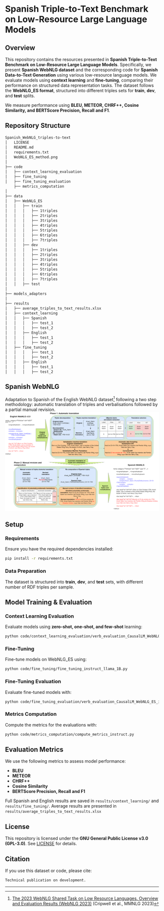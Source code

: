 # Spanish Triple-to-Text Benchmark on Low-Resource Large Language Models

## Overview  

This repository contains the resources presented in **Spanish Triple-to-Text Benchmark on Low-Resource Large Language Models**. Specifically, we present **Spanish WebNLG dataset** and the corresponding code for **Spanish Data-to-Text Generation** using various low-resource language models. We evaluate models using **context learning** and **fine-tuning**, comparing their performance on structured data representation tasks. The dataset follows the **WebNLG_ES format**, structured into different triples sets for **train**, **dev**, and **test** splits.  

We measure performance using **BLEU, METEOR, CHRF++, Cosine Similarity, and BERTScore Precision, Recall and F1**.  

## Repository Structure  

```
Spanish_WebNLG_triples-to-text
│   LICENSE
│   README.md
│   requirements.txt
│   WebNLG_ES_method.png
│
├── code
│   ├── context_learning_evaluation
│   ├── fine_tuning
│   ├── fine_tuning_evaluation
    ├── metrics_computation
│
├── data
│   ├── WebNLG_ES
│   │   ├── train
│   │   │   ├── 1triples
│   │   │   ├── 2triples
│   │   │   ├── 3triples
│   │   │   ├── 4triples
│   │   │   ├── 5triples
│   │   │   ├── 6triples
│   │   │   ├── 7triples
│   │   ├── dev
│   │   │   ├── 1triples
│   │   │   ├── 2triples
│   │   │   ├── 3triples
│   │   │   ├── 4triples
│   │   │   ├── 5triples
│   │   │   ├── 6triples
│   │   │   ├── 7triples
│   │   ├── test
│
├── models_adapters
│
├── results
│   ├── average_triples_to_text_results.xlsx
│   ├── context_learning
│   │   ├── Spanish
│   │   │   ├── test_1
│   │   │   ├── test_2
│   │   ├── English
│   │   │   ├── test_1
│   │   │   ├── test_2
│   ├── fine_tuning
│   │   │   ├── test_1
│   │   │   ├── test_2
│   │   ├── English
│   │   │   ├── test_1
│   │   │   ├── test_2
```

## Spanish WebNLG

Adaptation to Spanish of the English WebNLG dataset[^1] following a two step methodology: automatic translation of triples and verbalisations followed by a partial manual revision.
![Spanith WebNLG development methodology](WebNLG_ES_method.png)
[^1]: [The 2023 WebNLG Shared Task on Low Resource Languages. Overview and Evaluation Results (WebNLG 2023)](https://aclanthology.org/2023.mmnlg-1.6/) (Cripwell et al., MMNLG 2023)

## Setup  

### Requirements  

Ensure you have the required dependencies installed:  

```bash
pip install -r requirements.txt
```

### Data Preparation  

The dataset is structured into **train**, **dev**, and **test** sets, with different number of RDF triples per sample.  

## Model Training & Evaluation  

### Context Learning Evaluation  

Evaluate models using **zero-shot, one-shot, and few-shot** learning:  

```bash
python code/context_learning_evaluation/verb_evaluation_CausalLM_WebNLG_ES_instruct.py
```

### Fine-Tuning  

Fine-tune models on WebNLG_ES using:  

```bash
python code/fine_tuning/fine_tuning_instruct_llama_1B.py
```

### Fine-Tuning Evaluation  

Evaluate fine-tuned models with:  

```bash
python code/fine_tuning_evaluation/verb_evaluation_CausalLM_WebNLG_ES_instruct_fine_tuned.py
```

### Metrics Computation 

Compute the metrics for the evaluations with:  

```bash
python code/metrics_computation/compute_metrics_instruct.py
```

## Evaluation Metrics  

We use the following metrics to assess model performance:  

- **BLEU**  
- **METEOR**  
- **CHRF++**  
- **Cosine Similarity**  
- **BERTScore Precision, Recall and F1**  

Full Spanish and English results are saved in `results/context_learning/` and `results/fine_tuning/`.  Average results are presented in `results/average_triples_to_text_results.xlsx`

## License  

This repository is licensed under the **GNU General Public License v3.0 (GPL-3.0)**. See [LICENSE](LICENSE) for details.  

## Citation  

If you use this dataset or code, please cite:  

```
Technical publication on development.
```

---
